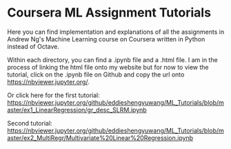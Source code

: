 # Coursera ML Assignment Tutorials

Here you can find implementation and explanations of all the assignments in Andrew Ng's Machine Learning course on Coursera written in Python instead of Octave.

Within each directory, you can find a .ipynb file and a .html file. I am in the process of linking the html file onto my website but for now to view the tutorial, click on the .ipynb file on Github and copy the url onto https://nbviewer.jupyter.org/.

Or click here for the first tutorial: 
https://nbviewer.jupyter.org/github/eddieshengyuwang/ML_Tutorials/blob/master/ex1_LinearRegression/gr_desc_SLRM.ipynb
  
Second tutorial:
https://nbviewer.jupyter.org/github/eddieshengyuwang/ML_Tutorials/blob/master/ex2_MultiRegr/Multivariate%20Linear%20Regression.ipynb
